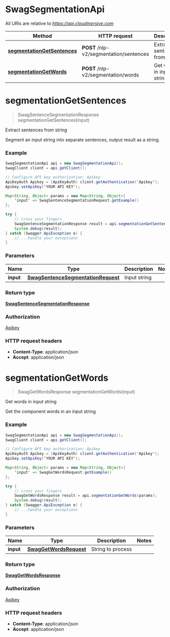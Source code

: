 # SwagSegmentationApi

All URIs are relative to *https://api.cloudmersive.com*

Method | HTTP request | Description
------------- | ------------- | -------------
[**segmentationGetSentences**](SwagSegmentationApi.md#segmentationGetSentences) | **POST** /nlp-v2/segmentation/sentences | Extract sentences from string
[**segmentationGetWords**](SwagSegmentationApi.md#segmentationGetWords) | **POST** /nlp-v2/segmentation/words | Get words in input string


<a name="segmentationGetSentences"></a>
# **segmentationGetSentences**
> SwagSentenceSegmentationResponse segmentationGetSentences(input)

Extract sentences from string

Segment an input string into separate sentences, output result as a string.

### Example
```java
SwagSegmentationApi api = new SwagSegmentationApi();
SwagClient client = api.getClient();

// Configure API key authorization: Apikey
ApiKeyAuth Apikey = (ApiKeyAuth) client.getAuthentication('Apikey');
Apikey.setApiKey('YOUR API KEY');

Map<String, Object> params = new Map<String, Object>{
    'input' => SwagSentenceSegmentationRequest.getExample()
};

try {
    // cross your fingers
    SwagSentenceSegmentationResponse result = api.segmentationGetSentences(params);
    System.debug(result);
} catch (Swagger.ApiException e) {
    // ...handle your exceptions
}
```

### Parameters

Name | Type | Description  | Notes
------------- | ------------- | ------------- | -------------
 **input** | [**SwagSentenceSegmentationRequest**](SwagSentenceSegmentationRequest.md)| Input string |

### Return type

[**SwagSentenceSegmentationResponse**](SwagSentenceSegmentationResponse.md)

### Authorization

[Apikey](../README.md#Apikey)

### HTTP request headers

 - **Content-Type**: application/json
 - **Accept**: application/json

<a name="segmentationGetWords"></a>
# **segmentationGetWords**
> SwagGetWordsResponse segmentationGetWords(input)

Get words in input string

Get the component words in an input string

### Example
```java
SwagSegmentationApi api = new SwagSegmentationApi();
SwagClient client = api.getClient();

// Configure API key authorization: Apikey
ApiKeyAuth Apikey = (ApiKeyAuth) client.getAuthentication('Apikey');
Apikey.setApiKey('YOUR API KEY');

Map<String, Object> params = new Map<String, Object>{
    'input' => SwagGetWordsRequest.getExample()
};

try {
    // cross your fingers
    SwagGetWordsResponse result = api.segmentationGetWords(params);
    System.debug(result);
} catch (Swagger.ApiException e) {
    // ...handle your exceptions
}
```

### Parameters

Name | Type | Description  | Notes
------------- | ------------- | ------------- | -------------
 **input** | [**SwagGetWordsRequest**](SwagGetWordsRequest.md)| String to process |

### Return type

[**SwagGetWordsResponse**](SwagGetWordsResponse.md)

### Authorization

[Apikey](../README.md#Apikey)

### HTTP request headers

 - **Content-Type**: application/json
 - **Accept**: application/json


